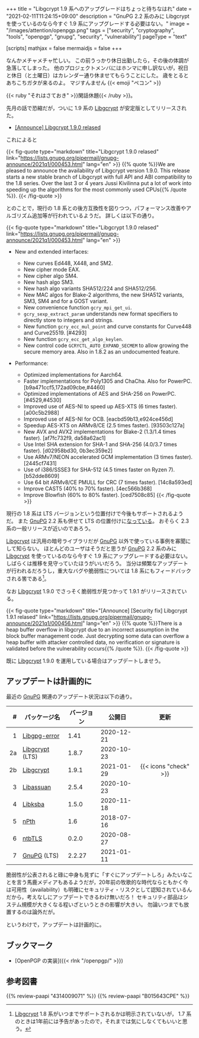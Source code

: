 +++
title = "Libgcrypt 1.9 系へのアップグレードはちょっと待ちなはれ"
date =  "2021-02-11T11:24:15+09:00"
description = "GnuPG 2.2 系のみに Libgcrypt を使っているのなら今すぐ 1.9 系にアップグレードする必要はない。"
image = "/images/attention/openpgp.png"
tags = ["security", "cryptography", "tools", "openpgp", "gnupg", "security", "vulnerability"]
pageType = "text"

[scripts]
  mathjax = false
  mermaidjs = false
+++

なんかメチャメチャ忙しい。
この前うっかり休日出勤したら，その後の体調が急落してしまった。
他のプロジェクトメンバにはホンマに申し訳ないが，祝日と休日（と土曜日）はカレンダー通り休ませてもらうことにした。
歳をとるとあちこちガタが来るのよ。
マジすんません {{< emoji "ペコン" >}}

{{< ruby "それはさておき" >}}閑話休題{{< /ruby >}}。

先月の話で恐縮だが，ついに 1.9 系の [Libgcrypt] が安定版としてリリースされた。

- [[Announce] Libgcrypt 1.9.0 relased](https://lists.gnupg.org/pipermail/gnupg-announce/2021q1/000453.html)

これによると

{{< fig-quote type="markdown" title="Libgcrypt 1.9.0 relased" link="https://lists.gnupg.org/pipermail/gnupg-announce/2021q1/000453.html" lang="en" >}}
{{% quote %}}We are pleased to announce the availability of Libgcrypt version 1.9.0. This release starts a new stable branch of Libgcrypt with full API and ABI compatibility to the 1.8 series.  Over the last 3 or 4 years Jussi Kivilinna put a lot of work into speeding up the algorithms for the most commonly used CPUs{{% /quote %}}.
{{< /fig-quote >}}

とのことで，現行の 1.8 系との後方互換性を図りつつ，パフォーマンス改善やアルゴリズム追加等が行われているようだ。
詳しくは以下の通り。

{{< fig-quote type="markdown" title="Libgcrypt 1.9.0 relased" link="https://lists.gnupg.org/pipermail/gnupg-announce/2021q1/000453.html" lang="en" >}}
* New and extended interfaces:
    - New curves Ed448, X448, and SM2.
    - New cipher mode EAX.
    - New cipher algo SM4.
    - New hash algo SM3.
    - New hash algo variants SHA512/224 and SHA512/256.
    - New MAC algos for Blake-2 algorithms, the new SHA512 variants, SM3, SM4 and for a GOST variant.
    - New convenience function `gcry_mpi_get_ui`.
    - `gcry_sexp_extract_param` understands new format specifiers to directly store to integers and strings.
    - New function `gcry_ecc_mul_point` and curve constants for Curve448 and Curve25519.  [#4293]
    - New function `gcry_ecc_get_algo_keylen`.
    - New control code `GCRYCTL_AUTO_EXPAND_SECMEM` to allow growing the secure memory area.  Also in 1.8.2 as an undocumented feature.

* Performance:
    - Optimized implementations for Aarch64.
    - Faster implementations for Poly1305 and ChaCha.  Also for PowerPC.  [b9a471ccf5,172ad09cbe,#4460]
    - Optimized implementations of AES and SHA-256 on PowerPC. [#4529,#4530]
    - Improved use of AES-NI to speed up AES-XTS (6 times faster). [a00c5b2988]
    - Improved use of AES-NI for OCB.  [eacbd59b13,e924ce456d]
    - Speedup AES-XTS on ARMv8/CE (2.5 times faster).  [93503c127a]
    - New AVX and AVX2 implementations for Blake-2 (1.3/1.4 times faster).  [af7fc732f9, da58a62ac1]
    - Use Intel SHA extension for SHA-1 and SHA-256 (4.0/3.7 times faster).  [d02958bd30, 0b3ec359e2]
    - Use ARMv7/NEON accelerated GCM implementation (3 times faster). [2445cf7431]
    - Use of i386/SSSE3 for SHA-512 (4.5 times faster on Ryzen 7). [b52dde8609]
    - Use 64 bit ARMv8/CE PMULL for CRC (7 times faster).  [14c8a593ed]
    - Improve CAST5 (40% to 70% faster).  [4ec566b368]
    - Improve Blowfish (60% to 80% faster).  [ced7508c85]
{{< /fig-quote >}}

現行の 1.8 系は LTS バージョンという位置付けで今後もサポートされるようだ。
また [GnuPG] 2.2 系も併せて LTS の位置付けに[なっている](https://gnupg.org/download/ "GnuPG - Download")。
おそらく 2.3 系の一般リリースが近いのであろう。

[Libgcrypt] は汎用の暗号ライブラリだが [GnuPG] 以外で使っている事例を寡聞にして知らない。
ほとんどのユーザはそうだと思うが [GnuPG] 2.2 系のみに [Libgcrypt] を使っているのなら今すぐ 1.9 系にアップグレードする必要はない。
しばらくは推移を見守っていたほうがいいだろう。
当分は頻繁なアップデートが行われるだろうし，重大なバグや脆弱性については 1.8 系にもフィードバックされる筈である[^lts1]。

[^lts1]: [Libgcrypt] 1.8 系がいつまでサポートされるかは明示されていないが， 1.7 系のときは1年前には予告があったので，それまでは気にしなくてもいいと思う。

なお [Libgcrypt] 1.9.0 でさっそく脆弱性が見つかって 1.9.1 がリリースされている。

{{< fig-quote type="markdown" title="[Announce] [Security fix] Libgcrypt 1.9.1 relased" link="https://lists.gnupg.org/pipermail/gnupg-announce/2021q1/000456.html" lang="en" >}}
{{% quote %}}There is a heap buffer overflow in libgcrypt due to an incorrect assumption in the block buffer management code. Just decrypting some data can overflow a heap buffer with attacker controlled data, no verification or signature is validated before the vulnerability occurs{{% /quote %}}.
{{< /fig-quote >}}

既に [Libgcrypt] 1.9.0 を運用している場合はアップデートしませう。

## アップデートは計画的に

最近の [GnuPG] 関連のアップデート状況は以下の通り。

|   # | パッケージ名                                             | バージョン | 公開日     |         更新          |
| ---:| -------------------------------------------------------- | ---------- | ---------- |:---------------------:|
|   1 | [Libgpg-error](https://gnupg.org/software/libgpg-error/) | 1.41       | 2020-12-21 |                       |
|  2a | [Libgcrypt](https://gnupg.org/software/libgcrypt/) (LTS) | 1.8.7      | 2020-10-23 |                       |
|  2b | [Libgcrypt](https://gnupg.org/software/libgcrypt/)       | 1.9.1      | 2021-01-29 | {{< icons "check" >}} |
|   3 | [Libassuan](https://gnupg.org/software/libassuan/)       | 2.5.4      | 2020-10-23 |                       |
|   4 | [Libksba](https://gnupg.org/software/libksba/)           | 1.5.0      | 2020-11-18 |                       |
|   5 | [nPth](https://gnupg.org/software/npth/)                 | 1.6        | 2018-07-16 |                       |
|   6 | [ntbTLS](https://gnupg.org/software/ntbtls/)             | 0.2.0      | 2020-08-27 |                       |
|   7 | [GnuPG](https://gnupg.org/software/) (LTS)               | 2.2.27     | 2021-01-11 |                       |

脆弱性が公表されると碌に中身も見ずに「すぐにアップデートしろ」みたいなことを言う馬鹿メディアもあるようだが，20年前の牧歌的な時代ならともかく今は可用性（availability）も明確にセキュリティ・リスクとして認知されているんだから，考えなしにアップデートできるわけ無いだろ！ セキュリティ部品はシステム規模が大きくなる程いざというときの影響が大きい。
勿論いつまでも放置するのは論外だが。

というわけで，アップデートは計画的に。

## ブックマーク

- [OpenPGP の実装]({{< rlnk "/openpgp/" >}})

[GnuPG]: https://gnupg.org/ "The GNU Privacy Guard"
[OpenPGP]: http://openpgp.org/
[Libgcrypt]: https://gnupg.org/software/libgcrypt/

## 参考図書

{{% review-paapi "4314009071" %}} <!-- 暗号化 プライバシーを救った反乱者たち -->
{{% review-paapi "B015643CPE" %}} <!-- 暗号技術入門 第3版 -->
